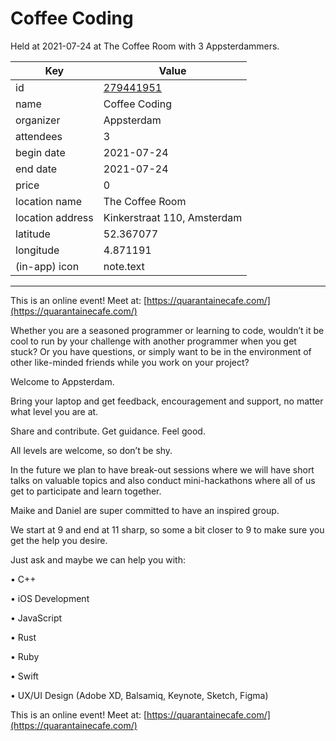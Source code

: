 # Coffee Coding
Held at 2021-07-24 at The Coffee Room with 3 Appsterdammers.
        
|Key|Value
|---|---|
|id|[279441951](https://www.meetup.com/appsterdam/events/279441951/)|
|name|Coffee Coding|
|organizer|Appsterdam|
|attendees|3|
|begin date|2021-07-24|
|end date|2021-07-24|
|price|0|
|location name|The Coffee Room|
|location address|Kinkerstraat 110, Amsterdam|
|latitude|52.367077|
|longitude|4.871191|
|(in-app) icon|note.text|

---

This is an online event! Meet at: [https://quarantainecafe.com/](https://quarantainecafe.com/)

Whether you are a seasoned programmer or learning to code, wouldn’t it be cool to run by your challenge with another programmer when you get stuck? Or you have questions, or simply want to be in the environment of other like-minded friends while you work on your project?

Welcome to Appsterdam.

Bring your laptop and get feedback, encouragement and support, no matter what level you are at.

Share and contribute. Get guidance. Feel good.

All levels are welcome, so don’t be shy.

In the future we plan to have break-out sessions where we will have short talks on valuable topics and also conduct mini-hackathons where all of us get to participate and learn together.

Maike and Daniel are super committed to have an inspired group.

We start at 9 and end at 11 sharp, so some a bit closer to 9 to make sure you get the help you desire.

Just ask and maybe we can help you with:

• C++

• iOS Development

• JavaScript

• Rust

• Ruby

• Swift

• UX/UI Design (Adobe XD, Balsamiq, Keynote, Sketch, Figma)

This is an online event! Meet at: [https://quarantainecafe.com/](https://quarantainecafe.com/)


